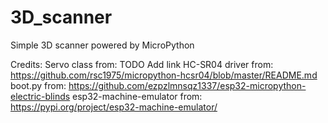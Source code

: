 # 3D_scanner
Simple 3D scanner powered by MicroPython

Credits:
    Servo class from: TODO Add link
    HC-SR04 driver from: https://github.com/rsc1975/micropython-hcsr04/blob/master/README.md
    boot.py from: https://github.com/ezpzlmnsqz1337/esp32-micropython-electric-blinds
    esp32-machine-emulator from: https://pypi.org/project/esp32-machine-emulator/
